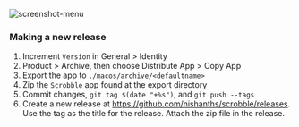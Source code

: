 ![screenshot-menu](https://i.imgur.com/P210m2M.png)

### Making a new release

1. Increment `Version` in General > Identity
1. Product > Archive, then choose Distribute App > Copy App
1. Export the app to `./macos/archive/<defaultname>`
1. Zip the `Scrobble` app found at the export directory
1. Commit changes, `git tag $(date "+%s")`, and `git push --tags`
1. Create a new release at https://github.com/nishanths/scrobble/releases.
   Use the tag as the title for the release. Attach the zip file in the release.
